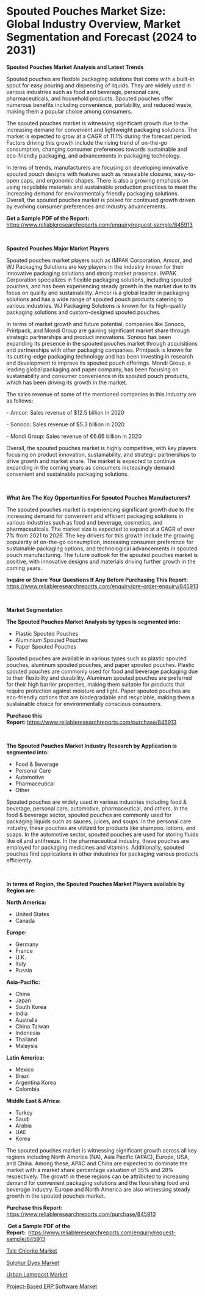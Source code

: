 <p><h1>Spouted Pouches Market Size: Global Industry Overview, Market Segmentation and Forecast (2024 to 2031)</h1></p><p><strong>Spouted Pouches Market Analysis and Latest Trends</strong></p>
<p><p>Spouted pouches are flexible packaging solutions that come with a built-in spout for easy pouring and dispensing of liquids. They are widely used in various industries such as food and beverage, personal care, pharmaceuticals, and household products. Spouted pouches offer numerous benefits including convenience, portability, and reduced waste, making them a popular choice among consumers.</p><p>The spouted pouches market is witnessing significant growth due to the increasing demand for convenient and lightweight packaging solutions. The market is expected to grow at a CAGR of 11.1% during the forecast period. Factors driving this growth include the rising trend of on-the-go consumption, changing consumer preferences towards sustainable and eco-friendly packaging, and advancements in packaging technology.</p><p>In terms of trends, manufacturers are focusing on developing innovative spouted pouch designs with features such as resealable closures, easy-to-open caps, and ergonomic shapes. There is also a growing emphasis on using recyclable materials and sustainable production practices to meet the increasing demand for environmentally friendly packaging solutions. Overall, the spouted pouches market is poised for continued growth driven by evolving consumer preferences and industry advancements.</p></p>
<p><strong>Get a Sample PDF of the Report:&nbsp;</strong> <a href="https://www.reliableresearchreports.com/enquiry/request-sample/845913">https://www.reliableresearchreports.com/enquiry/request-sample/845913</a></p>
<p>&nbsp;</p>
<p><strong>Spouted Pouches Major Market Players</strong></p>
<p><p>Spouted pouches market players such as IMPAK Corporation, Amcor, and WJ Packaging Solutions are key players in the industry known for their innovative packaging solutions and strong market presence. IMPAK Corporation specializes in flexible packaging solutions, including spouted pouches, and has been experiencing steady growth in the market due to its focus on quality and sustainability. Amcor is a global leader in packaging solutions and has a wide range of spouted pouch products catering to various industries. WJ Packaging Solutions is known for its high-quality packaging solutions and custom-designed spouted pouches.</p><p>In terms of market growth and future potential, companies like Sonoco, Printpack, and Mondi Group are gaining significant market share through strategic partnerships and product innovations. Sonoco has been expanding its presence in the spouted pouches market through acquisitions and partnerships with other packaging companies. Printpack is known for its cutting-edge packaging technology and has been investing in research and development to improve its spouted pouch offerings. Mondi Group, a leading global packaging and paper company, has been focusing on sustainability and consumer convenience in its spouted pouch products, which has been driving its growth in the market.</p><p>The sales revenue of some of the mentioned companies in this industry are as follows:</p><p>- Amcor: Sales revenue of $12.5 billion in 2020</p><p>- Sonoco: Sales revenue of $5.3 billion in 2020</p><p>- Mondi Group: Sales revenue of €6.66 billion in 2020</p><p>Overall, the spouted pouches market is highly competitive, with key players focusing on product innovation, sustainability, and strategic partnerships to drive growth and market share. The market is expected to continue expanding in the coming years as consumers increasingly demand convenient and sustainable packaging solutions.</p></p>
<p>&nbsp;</p>
<p><strong>What Are The Key Opportunities For Spouted Pouches Manufacturers?</strong></p>
<p><p>The spouted pouches market is experiencing significant growth due to the increasing demand for convenient and efficient packaging solutions in various industries such as food and beverage, cosmetics, and pharmaceuticals. The market size is expected to expand at a CAGR of over 7% from 2021 to 2026. The key drivers for this growth include the growing popularity of on-the-go consumption, increasing consumer preference for sustainable packaging options, and technological advancements in spouted pouch manufacturing. The future outlook for the spouted pouches market is positive, with innovative designs and materials driving further growth in the coming years.</p></p>
<p><strong>Inquire or Share Your Questions If Any Before Purchasing This Report:</strong> <a href="https://www.reliableresearchreports.com/enquiry/pre-order-enquiry/845913">https://www.reliableresearchreports.com/enquiry/pre-order-enquiry/845913</a></p>
<p>&nbsp;</p>
<p><strong>Market Segmentation</strong></p>
<p><strong>The Spouted Pouches Market Analysis by types is segmented into:</strong></p>
<p><ul><li>Plastic Spouted Pouches</li><li>Aluminium Spouted Pouches</li><li>Paper Spouted Pouches</li></ul></p>
<p><p>Spouted pouches are available in various types such as plastic spouted pouches, aluminum spouted pouches, and paper spouted pouches. Plastic spouted pouches are commonly used for food and beverage packaging due to their flexibility and durability. Aluminum spouted pouches are preferred for their high barrier properties, making them suitable for products that require protection against moisture and light. Paper spouted pouches are eco-friendly options that are biodegradable and recyclable, making them a sustainable choice for environmentally conscious consumers.</p></p>
<p><strong>Purchase this Report:&nbsp;</strong><a href="https://www.reliableresearchreports.com/purchase/845913">https://www.reliableresearchreports.com/purchase/845913</a></p>
<p>&nbsp;</p>
<p><strong>The Spouted Pouches Market Industry Research by Application is segmented into:</strong></p>
<p><ul><li>Food & Beverage</li><li>Personal Care</li><li>Automotive</li><li>Pharmaceutical</li><li>Other</li></ul></p>
<p><p>Spouted pouches are widely used in various industries including food & beverage, personal care, automotive, pharmaceutical, and others. In the food & beverage sector, spouted pouches are commonly used for packaging liquids such as sauces, juices, and soups. In the personal care industry, these pouches are utilized for products like shampoo, lotions, and soaps. In the automotive sector, spouted pouches are used for storing fluids like oil and antifreeze. In the pharmaceutical industry, these pouches are employed for packaging medicines and vitamins. Additionally, spouted pouches find applications in other industries for packaging various products efficiently.</p></p>
<p>&nbsp;</p>
<p><strong>In terms of Region, the Spouted Pouches Market Players available by Region are:</strong></p>
<p>
    <p> <strong> North America: </strong>
        <ul>
            <li>United States</li>
            <li>Canada</li>
        </ul>
        </p> 
    <p> <strong> Europe: </strong>
        <ul>
            <li>Germany</li>
            <li>France</li>
            <li>U.K.</li>
            <li>Italy</li>
            <li>Russia</li>
        </ul>
        </p> 
    <p> <strong> Asia-Pacific: </strong>
        <ul>
            <li>China</li>
            <li>Japan</li>
            <li>South Korea</li>
            <li>India</li>
            <li>Australia</li>
            <li>China Taiwan</li>
            <li>Indonesia</li>
            <li>Thailand</li>
            <li>Malaysia</li>
        </ul>
        </p> 
    <p> <strong> Latin America: </strong>
        <ul>
            <li>Mexico</li>
            <li>Brazil</li>
            <li>Argentina Korea</li>
            <li>Colombia</li>
        </ul>
        </p> 
    <p> <strong> Middle East & Africa: </strong>
        <ul>
            <li>Turkey</li>
            <li>Saudi</li>
            <li>Arabia</li>
            <li>UAE</li>
            <li>Korea</li>
        </ul>
    </p>
    </p>
<p><p>The spouted pouches market is witnessing significant growth across all key regions including North America (NA), Asia Pacific (APAC), Europe, USA, and China. Among these, APAC and China are expected to dominate the market with a market share percentage valuation of 35% and 28% respectively. The growth in these regions can be attributed to increasing demand for convenient packaging solutions and the flourishing food and beverage industry. Europe and North America are also witnessing steady growth in the spouted pouches market.</p></p>
<p><strong>Purchase this Report: </strong><a href="https://www.reliableresearchreports.com/purchase/845913">https://www.reliableresearchreports.com/purchase/845913</a></p>
<p>&nbsp;<strong>Get a Sample PDF of the Report:&nbsp;&nbsp;</strong><a href="https://www.reliableresearchreports.com/enquiry/request-sample/845913">https://www.reliableresearchreports.com/enquiry/request-sample/845913</a></p>
<p><strong></strong></p>
<p><p><a href="https://github.com/josesg55/Market-Research-Report-List-1/blob/main/talc-chlorite-market.md">Talc Chlorite Market</a></p><p><a href="https://github.com/mancsybtousav/Market-Research-Report-List-1/blob/main/sulphur-dyes-market.md">Sulphur Dyes Market</a></p><p><a href="https://issuu.com/reportprime-2/docs/urban-lamppost-market-size-2030.pptx">Urban Lamppost Market</a></p><p><a href="https://issuu.com/reportprime-2/docs/project-based-erp-software-market-size-2030.pptx">Project-Based ERP Software Market</a></p></p>
